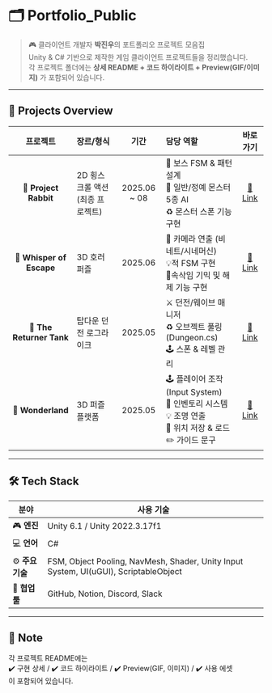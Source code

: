 # 🗂 Portfolio_Public

> 🎮 클라이언트 개발자 **박진우**의 포트폴리오 프로젝트 모음집  
Unity & C# 기반으로 제작한 게임 클라이언트 프로젝트들을 정리했습니다.  
각 프로젝트 폴더에는 **상세 README + 코드 하이라이트 + Preview(GIF/이미지)** 가 포함되어 있습니다.

---

## 🚀 Projects Overview

| 프로젝트 | 장르/형식 | 기간 | 담당 역할 | 바로가기 |
|:---:|:---|:---:|:---|:---:|
| 🐇 **Project Rabbit** | 2D 횡스크롤 액션 (최종 프로젝트) | 2025.06 ~ 08 | 🧩 보스 FSM & 패턴 설계<br>👹 일반/정예 몬스터 5종 AI<br>♻️ 몬스터 스폰 기능 구현<br> | [🔗 Link](./Project%20Rabbit) |
| 👻 **Whisper of Escape** | 3D 호러 퍼즐 | 2025.06 | 🎥 카메라 연출 (비네트/시네머신)<br>💡적 FSM 구현<br> 🧩속삭임 기믹 및 해제 기능 구현 | [🔗 Link](./Whisper%20of%20Escape) |
| 🚓 **The Returner Tank** | 탑다운 던전 로그라이크 | 2025.05 | ⚔️ 던전/웨이브 매니저<br>♻️ 오브젝트 풀링(Dungeon.cs)<br>🕹 스폰 & 레벨 관리 | [🔗 Link](./The%20Returner%20Tank) |
| 🎩 **Wonderland** | 3D 퍼즐 플랫폼 | 2025.05 | 🕹 플레이어 조작 (Input System)<br>🎒 인벤토리 시스템<br>💡 조명 연출<br>📍 위치 저장 & 로드<br> ✏️ 가이드 문구 | [🔗 Link](./Wonderland) |

---

## 🛠 Tech Stack

| 분야 | 사용 기술 |
|---|---|
| 🎮 **엔진** | Unity 6.1 / Unity 2022.3.17f1 |
| 💻 **언어** | C# |
| ⚙️ **주요 기술** | FSM, Object Pooling, NavMesh, Shader, Unity Input System, UI(uGUI), ScriptableObject |
| 🤝 **협업 툴** | GitHub, Notion, Discord, Slack |

---

## 📌 Note
각 프로젝트 README에는  
✔️ 구현 상세 / ✔️ 코드 하이라이트 / ✔️ Preview(GIF, 이미지) / ✔️ 사용 에셋  
이 포함되어 있습니다.  
